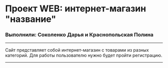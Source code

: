 # Проект WEB: интернет-магазин "название"

### Выполнили: Соколенко Дарья и Краснопольская Полина

---

Сайт представляет собой интернет-магазин с товарами из разных категорий. Для работы пользователю нужно будет пройти регистрацию. 

---
